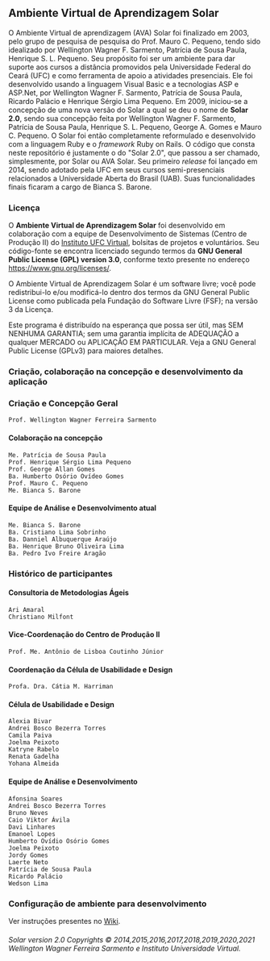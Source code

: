 ## Ambiente Virtual de Aprendizagem Solar

O Ambiente Virtual de aprendizagem (AVA) Solar foi finalizado em 2003, pelo grupo de pesquisa de pesquisa do Prof. Mauro C. Pequeno, tendo sido idealizado por Wellington Wagner F. Sarmento, Patrícia de Sousa Paula, Henrique S. L. Pequeno. Seu propósito foi ser um ambiente para dar suporte aos cursos a distância promovidos pela Universidade Federal do Ceará (UFC) e como ferramenta de apoio a atividades presenciais. Ele foi desenvolvido usando a linguagem Visual Basic e a tecnologias ASP e ASP.Net, por Wellington Wagner F. Sarmento, Patrícia de Sousa Paula, Ricardo Palácio e Henrique Sérgio Lima Pequeno. Em 2009, iniciou-se a concepção de uma nova versão do Solar a qual se deu o nome de **Solar 2.0**, sendo sua concepção feita por Wellington Wagner F. Sarmento, Patrícia de Sousa Paula, Henrique S. L. Pequeno, George A. Gomes e Mauro C. Pequeno. O Solar foi então completamente reformulado e desenvolvido com a linguagem Ruby e o _framework_ Ruby on Rails. O código que consta neste repositório é justamente o do "Solar 2.0", que passou a ser chamado, simplesmente, por Solar ou AVA Solar. Seu primeiro _release_ foi lançado em 2014, sendo adotado pela UFC em seus cursos semi-presenciais relacionados a Universidade Aberta do Brasil (UAB). Suas funcionalidades finais ficaram a cargo de Bianca S. Barone.

### Licença

O **Ambiente Virtual de Aprendizagem Solar** foi desenvolvido em colaboração com a equipe de Desenvolvimento de Sistemas (Centro de Produção II) do [Instituto UFC Virtual](IUVI.md), bolsitas de projetos e voluntários. Seu código-fonte se encontra licenciado segundo termos da **GNU General Public License (GPL) version 3.0**, conforme texto presente no endereço https://www.gnu.org/licenses/.

O Ambiente Virtual de Aprendizagem Solar é um software livre; você pode redistribui-lo e/ou modificá-lo dentro dos termos da GNU General Public License como publicada pela Fundação do Software Livre (FSF); na versão 3 da Licença.

Este programa é distribuído na esperança que possa ser útil, mas SEM NENHUMA GARANTIA; sem uma garantia implícita de ADEQUAÇÃO a qualquer MERCADO ou APLICAÇÃO EM PARTICULAR. Veja a GNU General Public License (GPLv3) para maiores detalhes. 


### Criação, colaboração na concepção e desenvolvimento da aplicação

### Criação e Concepção Geral
```
Prof. Wellington Wagner Ferreira Sarmento
```

#### Colaboração na concepção
```
Me. Patrícia de Sousa Paula
Prof. Henrique Sérgio Lima Pequeno
Prof. George Allan Gomes
Ba. Humberto Osório Ovídeo Gomes
Prof. Mauro C. Pequeno
Me. Bianca S. Barone
```

#### Equipe de Análise e Desenvolvimento atual
```
Me. Bianca S. Barone
Ba. Cristiano Lima Sobrinho
Ba. Danniel Albuquerque Araújo
Ba. Henrique Bruno Oliveira Lima
Ba. Pedro Ivo Freire Aragão
```

### Histórico de participantes

#### Consultoria de Metodologias Ágeis
```
Ari Amaral
Christiano Milfont
```

#### Vice-Coordenação do Centro de Produção II
`Prof. Me. Antônio de Lisboa Coutinho Júnior`

#### Coordenação da Célula de Usabilidade e Design
`Profa. Dra. Cátia M. Harriman`

#### Célula de Usabilidade e Design
```
Alexia Bivar
Andrei Bosco Bezerra Torres
Camila Paiva
Joelma Peixoto
Katryne Rabelo
Renata Gadelha 
Yohana Almeida
```
#### Equipe de Análise e Desenvolvimento
```
Afonsina Soares
Andrei Bosco Bezerra Torres
Bruno Neves
Caio Viktor Ávila
Davi Linhares
Emanoel Lopes
Humberto Ovídio Osório Gomes
Joelma Peixoto
Jordy Gomes
Laerte Neto
Patrícia de Sousa Paula
Ricardo Palácio
Wedson Lima
```

### Configuração de ambiente para desenvolvimento
Ver instruções presentes no [Wiki](https://github.com/ufcvirtual/solar/wiki/Configura%C3%A7%C3%A3o-de-ambiente-para-desenvolvimento).

###### Solar version 2.0 Copyrights © 2014,2015,2016,2017,2018,2019,2020,2021 Wellington Wagner Ferreira Sarmento e Instituto Universidade Virtual.
